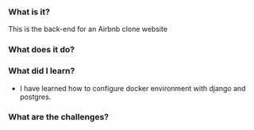 ### What is it?
This is the back-end for an Airbnb clone website
### What does it do?


### What did I learn?
- I have learned how to configure docker environment with django and postgres.

### What are the challenges?
